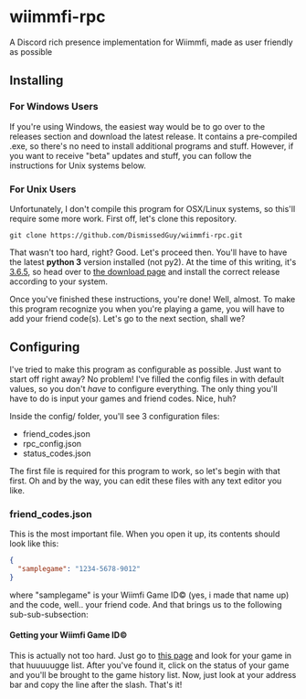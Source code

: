 # wiimmfi-rpc
A Discord rich presence implementation for Wiimmfi, made as user friendly as possible

## Installing
### For Windows Users
If you're using Windows, the easiest way would be to go over to the releases section and download the latest release. It contains a pre-compiled .exe, so there's no need to install additional programs and stuff. However, if you want to receive "beta" updates and stuff, you can follow the instructions for Unix systems below.

### For Unix Users
Unfortunately, I don't compile this program for OSX/Linux systems, so this'll require some more work.
First off, let's clone this repository.
```
git clone https://github.com/DismissedGuy/wiimmfi-rpc.git
```
That wasn't too hard, right? Good. Let's proceed then.
You'll have to have the latest **python 3** version installed (not py2). At the time of this writing, it's [3.6.5](https://www.python.org/downloads/release/python-365/), so head over to [the download page](https://www.python.org/downloads/) and install the correct release according to your system.

Once you've finished these instructions, you're done! Well, almost. To make this program recognize you when you're playing a game, you will have to add your friend code(s). Let's go to the next section, shall we?

## Configuring
I've tried to make this program as configurable as possible. Just want to start off right away? No problem! I've filled the config files in with default values, so you don't _have_ to configure everything. The only thing you'll have to do is input your games and friend codes. Nice, huh?

Inside the config/ folder, you'll see 3 configuration files:
* friend_codes.json
* rpc_config.json
* status_codes.json

The first file is required for this program to work, so let's begin with that first. Oh and by the way, you can edit these files with any text editor you like.

### friend_codes.json
This is the most important file. When you open it up, its contents should look like this:
```json
{
  "samplegame": "1234-5678-9012"
}
```
where "samplegame" is your Wiimfi Game ID© (yes, i made that name up) and the code, well.. your friend code.
And that brings us to the following sub-sub-subsection:

#### Getting your Wiimfi Game ID©
This is actually not too hard. Just go to [this page](https://wiimmfi.de/stat?m=25) and look for your game in that huuuuugge list. After you've found it, click on the status of your game and you'll be brought to the game history list.
Now, just look at your address bar and copy the line after the slash. That's it!

